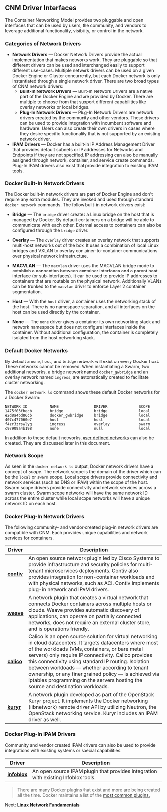 ## CNM Driver Interfaces

The Container Networking Model provides two pluggable and open interfaces that can be used by users, the community, and vendors to leverage additional functionality, visibility, or control in the network.

### Categories of Network Drivers

- **Network Drivers** — Docker Network Drivers provide the actual implementation that makes networks work. They are pluggable so that different drivers can be used and interchanged easily to support different use-cases. Multiple network drivers can be used on a given Docker Engine or Cluster concurrently, but each Docker network is only instantiated through a single network driver. There are two broad types of CNM network drivers:
  - **Built-In Network Drivers** — Built-In Network Drivers are a native part of the Docker Engine and are provided by Docker. There are multiple to choose from that support different capabilities like overlay networks or local bridges.
  - **Plug-In Network Drivers** — Plug-In Network Drivers are network drivers created by the community and other vendors. These drivers can be used to provide integration with incumbent software and hardware. Users can also create their own drivers in cases where they desire specific functionality that is not supported by an existing network driver.
- **IPAM Drivers** — Docker has a built-in IP Address Management Driver that provides default subnets or IP addresses for Networks and Endpoints if they are not specified. IP addressing can also be manually assigned through network, container, and service create commands. Plug-In IPAM drivers also exist that provide integration to existing IPAM tools.

### Docker Built-In Network Drivers

The Docker built-in network drivers are part of Docker Engine and don't require any extra modules. They are invoked and used through standard `docker network` commands. The follow built-in network drivers exist:

- **Bridge** — The `bridge` driver creates a Linux bridge on the host that is managed by Docker. By default containers on a bridge will be able to communicate with each other. External access to containers can also be configured through the `bridge` driver.

- **Overlay** — The `overlay` driver creates an overlay network that supports multi-host networks out of the box. It uses a combination of local Linux bridges and VXLAN to overlay container-to-container communications over physical network infrastructure.

- **MACVLAN** — The `macvlan` driver uses the MACVLAN bridge mode to establish a connection between container interfaces and a parent host interface (or sub-interfaces). It can be used to provide IP addresses to containers that are routable on the physical network. Additionally VLANs can be trunked to the `macvlan` driver to enforce Layer 2 container segmentation.

- **Host** — With the `host` driver, a container uses the networking stack of the host. There is no namespace separation, and all interfaces on the host can be used directly by the container.

- **None** — The `none` driver gives a container its own networking stack and network namespace but does not configure interfaces inside the container. Without additional configuration, the container is completely isolated from the host networking stack.

### Default Docker Networks

By default a `none`, `host`, and `bridge` network will exist on every Docker host. These networks cannot be removed. When instantiating a Swarm, two additional networks, a bridge network named `docker_gwbridge` and an overlay network named `ingress`, are automatically created to facilitate cluster networking.

The `docker network ls` command shows these default Docker networks for a Docker Swarm:

```
NETWORK ID          NAME                DRIVER              SCOPE
1475f03fbecb        bridge              bridge              local
e2d8a4bd86cb        docker_gwbridge     bridge              local
407c477060e7        host                host                local
f4zr3zrswlyg        ingress             overlay             swarm
c97909a4b198        none                null                local
```

In addition to these default networks, [user defined networks](#userdefined) can also be created. They are discussed later in this document.

### Network Scope

As seen in the `docker network ls` output, Docker network drivers have a concept of _scope_. The network scope is the domain of the driver which can be the `local` or `swarm` scope. Local scope drivers provide connectivity and network services (such as DNS or IPAM) within the scope of the host. Swarm scope drivers provide connectivity and network services across a swarm cluster. Swarm scope networks will have the same network ID across the entire cluster while local scope networks will have a unique network ID on each host.

### Docker Plug-In Network Drivers

The following community- and vendor-created plug-in network drivers are compatible with CNM. Each provides unique capabilities and network services for containers.

| Driver                                                                  | Description                                                                                                                                                                                                                                                                                                                                                                                                                                                                |
| ----------------------------------------------------------------------- | -------------------------------------------------------------------------------------------------------------------------------------------------------------------------------------------------------------------------------------------------------------------------------------------------------------------------------------------------------------------------------------------------------------------------------------------------------------------------- |
| [**contiv**](http://contiv.github.io/)                                  | An open source network plugin led by Cisco Systems to provide infrastructure and security policies for multi-tenant microservices deployments. Contiv also provides integration for non-container workloads and with physical networks, such as ACI. Contiv implements plug-in network and IPAM drivers.                                                                                                                                                                   |
| [**weave**](https://www.weave.works/docs/net/latest/introducing-weave/) | A network plugin that creates a virtual network that connects Docker containers across multiple hosts or clouds. Weave provides automatic discovery of applications, can operate on partially connected networks, does not require an external cluster store, and is operations friendly.                                                                                                                                                                                  |
| [**calico**](https://www.projectcalico.org/)                            | Calico is an open source solution for virtual networking in cloud datacenters. It targets datacenters where most of the workloads (VMs, containers, or bare metal servers) only require IP connectivity. Calico provides this connectivity using standard IP routing. Isolation between workloads — whether according to tenant ownership, or any finer grained policy — is achieved via iptables programming on the servers hosting the source and destination workloads. |
| [**kuryr**](https://github.com/openstack/kuryr)                         | A network plugin developed as part of the OpenStack Kuryr project. It implements the Docker networking (libnetwork) remote driver API by utilizing Neutron, the OpenStack networking service. Kuryr includes an IPAM driver as well.                                                                                                                                                                                                                                       |

### Docker Plug-In IPAM Drivers

Community and vendor created IPAM drivers can also be used to provide integrations with existing systems or special capabilities.

| Driver                                                                         | Description                                                                        |
| ------------------------------------------------------------------------------ | ---------------------------------------------------------------------------------- |
| [**infoblox**](https://store.docker.com/community/images/infoblox/ipam-driver) | An open source IPAM plugin that provides integration with existing Infoblox tools. |

> There are many Docker plugins that exist and more are being created all the time. Docker maintains a list of the [most common plugins.](https://docs.docker.com/engine/extend/legacy_plugins/)

Next: **[Linux Network Fundamentals](03-linux-networking.md)**
